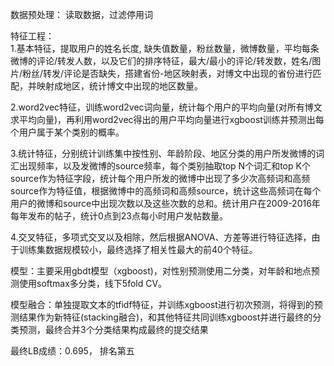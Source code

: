 数据预处理： 读取数据，过滤停用词

特征工程：     
1.基本特征，提取用户的姓名长度, 缺失值数量，粉丝数量，微博数量，平均每条微博的评论/转发人数，以及它们的排序特征，最大/最小的评论/转发数，姓名/图片/粉丝/转发/评论是否缺失，搭建省份-地区映射表，对博文中出现的省份进行匹配，并映射成地区，统计博文中出现的地区数量。

2.word2vec特征，训练word2vec词向量，统计每个用户的平均向量(对所有博文求平均向量)，再利用word2vec得出的用户平均向量进行xgboost训练并预测出每个用户属于某个类别的概率。

3.统计特征，分别统计训练集中按性别、年龄阶段、地区分类的用户所发微博的词汇出现频率，以及发微博的source频率，每个类别抽取top N个词汇和top K个source作为特征字段，统计每个用户所发的微博中出现了多少次高频词和高频source作为特征值，根据微博中的高频词和高频source，统计这些高频词在每个用户的微博和source中出现次数以及这些次数的总和。统计用户在2009-2016年每年发布的帖子，统计0点到23点每小时用户发帖数量。

4.交叉特征，多项式交叉以及相除，然后根据ANOVA、方差等进行特征选择，由于训练集数据规模较小，最终选择了相关性最大的前40个特征。

模型：主要采用gbdt模型（xgboost)，对性别预测使用二分类，对年龄和地点预测使用softmax多分类，线下5fold CV。

模型融合：单独提取文本的tfidf特征，并训练xgboost进行初次预测，将得到的预测结果作为新特征(stacking融合)，和其他特征共同训练xgboost并进行最终的分类预测，最终合并3个分类结果构成最终的提交结果


最终LB成绩：0.695， 排名第五
